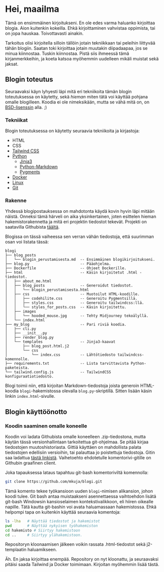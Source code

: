 # Hei, maailma

Tämä on ensimmäinen kirjoitukseni. En ole edes varma haluanko kirjoittaa blogia. Aion kuitenkin kokeilla.
Ehkä kirjoittaminen vahvistaa oppimista, tai on jopa hauskaa. Toivottavasti ainakin.

Tarkoitus olisi kirjoitella silloin tällöin jotain tekniikkaan tai peleihin liittyvää tähän blogiin.
Saatan toki kirjoittaa jotain muutakin diipadaapaa, jos se minua kiinnostaa. Tuskin kiinnostaa. Pistä siis 
ihmeessä tämä kirjanmerkkeihin, ja koeta katsoa myöhemmin uudelleen mikäli muistat sekä jaksat.

## Blogin toteutus

Seuraavaksi käyn lyhyesti läpi mitä eri tekniikoita tämän blogin toteutuksessa on käytetty, sekä _hieman_ miten tätä
voi käyttää pohjana omalle blogilleen. Koodia ei ole nimeksikään, mutta se vähä mitä on, on
[BSD-lisenssin](https://opensource.org/license/bsd-2-clause/) alla. ;)

### Tekniikat

Blogin toteutuksessa on käytetty seuraavia tekniikoita ja kirjastoja:

- HTML
- CSS
- [Tailwind CSS](https://tailwindcss.com/)
- [Python](https://python.org)
  - [Jinja3](https://jinja.palletsprojects.com/en/3.1.x/)
  - [Python-Markdown](https://python-markdown.github.io/)
  - [Pygments](https://pygments.org/) 
- [Docker](https://www.docker.com/)
- [Linux](https://fedoraproject.org/)
- [Git](https://git-scm.com/)

### Rakenne

Yhdessä blogipostauksessa on mahdotonta käydä kovin hyvin läpi mitään näistä. Onneksi tämä härveli on aika
yksinkertainen, joten esittelen hieman hakemistorakennetta ja mitä eri projektin tiedostot tekevät. Projekti on
saatavilla Githubista [täältä](https://github.com/mkuja/blogi).

Blogissa on tässä vaiheessa sen verran vähän tiedostoja, että suurimman osan voi listata tässä:
```
blogi                               
├── blog_posts                  
│   └── blogin_perustamisesta.md  -- Ensimmäinen blogikirjoitukseni.
├── blog.py                       -- Pääohjelma.
├── Dockerfile                    -- Ohjeet Dockerille.
├── html                          -- Käsin kirjoitetut .html -tiedostot.
│   ├── about_me.html
│   ├── blog_posts                -- Generoidut tiedostot.
│   │   └── blogin_perustamisesta.html
│   ├── css                       -- Muotoilut HTML-koodille.
│   │   ├── codehilite.css        -- Generoitu Pygmentsillä.
│   │   ├── styles.css            -- Generoitu tailwindcss:llä.
│   │   └── styles_for_posts.css  -- Käsin kirjoitettu.
│   ├── images              
│   │   └── hooded_mouse.jpg      -- Tehty Midjourney tekoälyllä.
│   └── index.html
├── my_blog                       -- Pari riviä koodia.
│   ├── cli.py              
│   ├── __init__.py
│   ├── render_blog.py
│   └── templates                 -- Jinja3-kaavat
│       ├── blog_post.html.j2
│       └── css
│           └── index.css         -- Lähtötiedosto tailwindcss-komennolle.
├── requirements.txt              -- Lista tarvittavista Python-paketeista.
└── tailwind.config.js            -- TailwindCSS konfiguraatiotiedosto.
```

Blogi toimii niin, että kirjoitan Markdown-tiedostoja joista generoin HTML-koodia `blogi`-hakemistossa olevalla
`blog.py`-skriptillä. Sitten lisään käsin linkin `index.html`-sivulle.

## Blogin käyttöönotto

### Koodin saaminen omalle koneelle

Koodin voi ladata Githubista omalle koneelleen .zip-tiedostona, mutta käytän tässä versionhallintaan tarkoitettua 
git-ohjelmaa. Se pitää kirjaa tiedostojen muutoshistoriasta. Gittiä käyttäen on mahdollista palata tiedostojen
edellisiin versioihin, tai palauttaa jo poistettuja tiedostoja. Gitin saa ladattua [tästä linkistä](https://git-scm.com/).
Vaihetoehto ehdotetulle komentorivi-gitille on Githubin graafinen client.

Joka tapauksessa lataus tapahtuu git-bash komentoriviltä komennolla:
```bash
git clone https://github.com/mkuja/blogi.git
```
Tämä komento tekee työkansioon uuden `blogi`-nimisen alikansion, johon koodi tulee. Git bash antaa muistaakseni
asennettaessa vaihtoehdon lisätä git-bash Windowsin kansioselaimen kontekstivalikkoon, eli hiiren oikealle napille.
Tätä kautta git-bashin voi avata haluamassaan hakemistossa. Ehkä helpompi tapa on kuitenkin käyttää seuraavia komentoja:
```bash
ls -lha   # Näyttää tiedostot ja hakemistot
pwd       # Näyttää nykyisen työhakemiston
cd hakemisto # Siirtyy hakemistoon
cd ..     # Siirtyy ylähakemistoon.
```

Repositoryn kloonaamisen jälkeen voikin rassata .html-tiedostot sekä j2-templaatin haluamikseen.

Äh. En jaksa kirjoittaa enempää. Repository on nyt kloonattu, ja seuraavaksi pitäisi saada Tailwind ja
Docker toimimaan. Kirjoitan myöhemmin lisää tästä.
